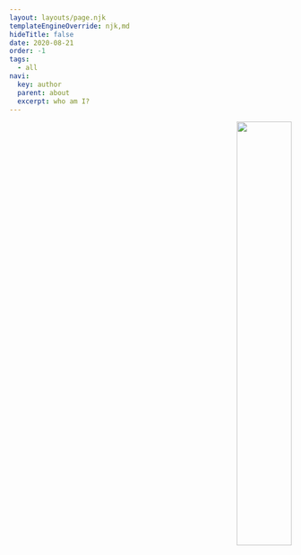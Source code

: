 ```yaml
---
layout: layouts/page.njk
templateEngineOverride: njk,md
hideTitle: false
date: 2020-08-21
order: -1
tags: 
  - all
navi:
  key: author
  parent: about
  excerpt: who am I?
---
```


 

<div style="text-align:right; margin-bottom:-21px;"><img src="{{ "/" | url }}assets/img/author.png" width="44%"> </div>	

